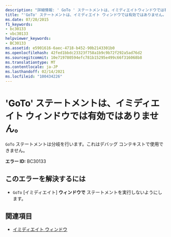 ```yaml
---
description: "詳細情報: ' GoTo ' ステートメントは、イミディエイトウィンドウでは有効ではありません"
title: "'GoTo' ステートメントは、イミディエイト ウィンドウでは有効ではありません。"
ms.date: 07/20/2015
f1_keywords:
- bc30133
- vbc30133
helpviewer_keywords:
- BC30133
ms.assetid: e5901616-6aec-4718-b452-90b2143301b0
ms.openlocfilehash: 42fed1bbdc23323f758a1b9c9b72f292a5ad76d2
ms.sourcegitcommit: 10e719780594efc781b15295e499c66f316068b8
ms.translationtype: MT
ms.contentlocale: ja-JP
ms.lasthandoff: 02/14/2021
ms.locfileid: "100434226"
---
```

# <a name="goto-statements-are-not-valid-in-the-immediate-window"></a>'GoTo' ステートメントは、イミディエイト ウィンドウでは有効ではありません。

`GoTo` ステートメントは分岐を行います。これはデバッグ コンテキストで使用できません。  
  
 **エラー ID:** BC30133  
  
## <a name="to-correct-this-error"></a>このエラーを解決するには  
  
- `GoTo` [イミディエイト] **ウィンドウで** ステートメントを実行しないようにします。  
  
## <a name="see-also"></a>関連項目

- [イミディエイト ウィンドウ](/visualstudio/ide/reference/immediate-window)
